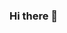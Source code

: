 ### Hi there 👋

<!--
**toddwseattle/Toddwseattle** is a ✨ _special_ ✨ repository because its `README.md` (this file) appears on your GitHub profile.

Here are some ideas to get you started:

- 🔭 I’m currently working on teaching agile software engineering, CS394 at Northwestern University; and some personal projects like [Pitch Evaluator](https://pitcheval.com)
- 🌱 I’m currently learning how to use AI to improve the software development process
- 📫 More about me and How to reach me: [toddwseattle's Personal Website](https://toddwseattle.com)
- 😄 Pronouns: He/Him
- ⚡ Fun fact: I helped design datastructure debugging in the CodeView debugger at Microsoft in the 80's; as well as standardizing the keys like F8 for step into and F10 to step over
-->
